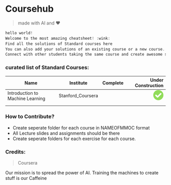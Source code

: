 # Coursehub

>made with AI and :heart:

```c
hello world!
Welcome to the most amazing cheatsheet! :wink:
Find all the solutions of Standard courses here 
You can also add your solutions of an existing course or a new course.
Connect with other students taking the same course and create awesome stuff!

```



###  curated list of Standard Courses:
| Name   |   Institute      |  Complete  |Under Construction|
| ------------- |:-------------:| -----:|------:|
|  Introduction to Machine Learning |      Stanford_Coursera         | 		|	![alt text](/img/tick.png)	|
|               |               |	    |		|
|               |				| 		|		|


### How to Contribute?

* Create seperate folder for each course in NAMEOFMMOC format
* All Lecture slides and assignments should be there
* Create seperate folders for each exercise for each course.













### Credits:
>Coursera











Our mission is to spread the power of AI. Training the machines to create stuff is our Caffeine


